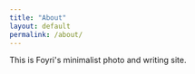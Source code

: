 ```yaml
---
title: "About"
layout: default
permalink: /about/
---
```


This is Foyri's minimalist photo and writing site.
